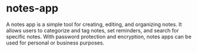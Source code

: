 # notes-app
A notes app is a simple tool for creating, editing, and organizing notes. It allows users to categorize and tag notes, set reminders, and search for specific notes. With password protection and encryption, notes apps can be used for personal or business purposes.